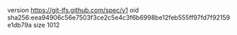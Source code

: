 version https://git-lfs.github.com/spec/v1
oid sha256:eea94906c56e7503f3ce2c5e4c3f6b6998be12feb555ff97fd7f92159e1db79a
size 1012
